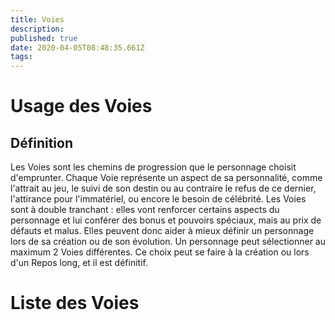 ```yaml
---
title: Voies
description: 
published: true
date: 2020-04-05T08:48:35.661Z
tags: 
---
```


# Usage des Voies
## Définition
Les Voies sont les chemins de progression que le personnage choisit d'emprunter. Chaque Voie représente un aspect de sa personnalité, comme l'attrait au jeu, le suivi de son destin ou au contraire le refus de ce dernier, l'attirance pour l'immatériel, ou encore le besoin de célébrité. 
Les Voies sont à double tranchant : elles vont renforcer certains aspects du personnage et lui conférer des bonus et pouvoirs spéciaux, mais au prix de défauts et malus. Elles peuvent donc aider à mieux définir un personnage lors de sa création ou de son évolution.
Un personnage peut sélectionner au maximum 2 Voies différentes. Ce choix peut se faire à la création ou lors d'un Repos long, et il est définitif. 




# Liste des Voies